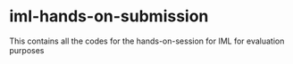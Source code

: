 # iml-hands-on-submission
This contains all the codes for the hands-on-session for IML for evaluation purposes
